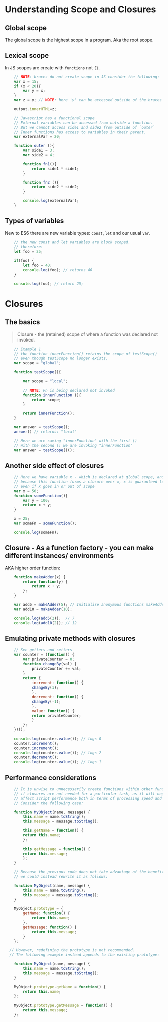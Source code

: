 Understanding Scope and Closures
================================

## Global scope
The global scope is the highest scope in a program. Aka the root scope. 

## Lexical scope
In JS scopes are create with `functions` not `{}`.
```js
	// NOTE: braces do not create scope in JS consider the following:
	var x = 15;
	if (x < 20){
		var y = x;
	}
	var z = y; // NOTE: here 'y' can be accessed outside of the braces

	output.innerHTML=z;
```
```js
	// Javascript has a functional scope
	// External variables can be accessed from outside a function.
	// But we cannot access side1 and side2 from outside of `outer`
	// Inner functions has access to variables in their parent.
	var externalVar = 20;

	function outer (){
		var side1 = 3;
		var side2 = 4;

		function fn1(){
			return side1 * side1;
		}

		function fn2 (){
			return side2 * side2;
		}

		console.log(externalVar);
	}
```

## Types of variables
New to ES6 there are new variable types: `const`, `let` and our usual `var`.
```js
	// the new const and let variables are block scoped.
	// therefore:
	let foo = 25;
	
	if(foo) {
		let foo = 40;
		console.log(foo); // returns 40
	}	

	console.log(foo); // return 25;
```


# Closures

## The basics
> Closure - the (retained) scope of where a function was declared not invoked.

```js
	// Example 1
	// the function innerFunction() retains the scope of testScope()
	// even though testScope no longer exists.
	var scope = "global";

	function testScope(){

		var scope = "local";
		
		// NOTE: Fn is being declared not invoked
		function innerFunction (){
			return scope;
		} 

		return innerFunction();
	}

	var answer = testScope();
	answer() // returns: "local"

	// Here we are saving "innerFunction" with the first ()
	// With the second () we are invoking "innerFunction"
	var answer = testScope()();

```

## Another side effect of closures
```js
	// Here we have variable x - which is declared at global scope, and variable y (locally).
	// because this function forms a closure over x, x is guaranteed to be available
	// even if x goes in or out of scope
	var x = 50;
	function someFunction(){
		var y = 100;
		return x + y;
	}

	x = 25;
	var someFn = someFunction();

	console.log(someFn);
```

## Closure - As a function factory - you can make different instances/ environments
AKA higher order function:
```js 
	function makeAdder(x) {
		return function(y) {
			return x + y;
		};
	}

	var add5 = makeAdder(5); // Initialise anonymous functions makeAdder(x) - function now returns 5 + y;
	var add10 = makeAdder(10);

	console.log(add5(2));  // 7
	console.log(add10(2)); // 12
```

## Emulating private methods with closures
```js
	// See getters and setters 
	var counter = (function() {
		var privateCounter = 0;
		function changeBy(val) {
			privateCounter += val;
		}
		return {
			increment: function() {
			changeBy(1);
			},
			decrement: function() {
			changeBy(-1);
			},
			value: function() {
			return privateCounter;
			}
		};   
	})();
	
	console.log(counter.value()); // logs 0
	counter.increment();
	counter.increment();
	console.log(counter.value()); // logs 2
	counter.decrement();
	console.log(counter.value()); // logs 1

```

## Performance considerations
```js
	// It is unwise to unnecessarily create functions within other functions 
	// if closures are not needed for a particular task, as it will negatively 
	// affect script performance both in terms of processing speed and memory consumption.
	// Consider the following case:

	function MyObject(name, message) {
		this.name = name.toString();
		this.message = message.toString();

		this.getName = function() {
		return this.name;
		};
	
		this.getMessage = function() {
		return this.message;
		};
	}

	// Because the previous code does not take advantage of the benefits of closures, 
	// we could instead rewrite it as follows:

	function MyObject(name, message) {
		this.name = name.toString();
		this.message = message.toString();
	}

	MyObject.prototype = {
		getName: function() {
			return this.name;
		},
		getMessage: function() {
			return this.message;
		}
	};

  // However, redefining the prototype is not recommended. 
  // The following example instead appends to the existing prototype:

	function MyObject(name, message) {
		this.name = name.toString();
		this.message = message.toString();
	}

	MyObject.prototype.getName = function() {
		return this.name;
	};
	
	MyObject.prototype.getMessage = function() {
		return this.message;
	};
```
